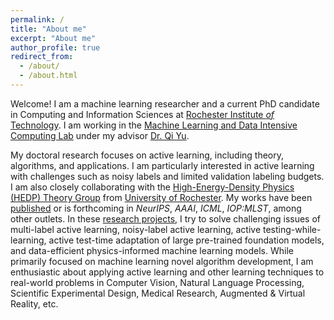 ```yaml
---
permalink: /
title: "About me"
excerpt: "About me"
author_profile: true
redirect_from: 
  - /about/
  - /about.html
---
```


Welcome! I am a machine learning researcher and a current PhD candidate in Computing and Information Sciences at [Rochester Institute *of* Technology](https://www.rit.edu/). I am working in the [Machine Learning and Data Intensive Computing Lab](https://www.rit.edu/mining/) under my advisor [Dr. Qi Yu](https://www.rit.edu/directory/qyuvks-qi-yu/).

My doctoral research focuses on active learning, including theory, algorithms, and applications. I am particularly interested in active learning with challenges such as noisy labels and limited validation labeling budgets. I am also closely collaborating with the [High-Energy-Density Physics (HEDP) Theory Group](https://www.lle.rochester.edu/education/research-areas/high-energy-density-physics-hedp-theory-group/) from [University of Rochester](https://www.rochester.edu/). 
My works have been [published](publications) or is forthcoming in *NeurIPS*, *AAAI*, *ICML*, *IOP:MLST*, among other outlets. In these [research projects](research), I try to solve challenging issues of multi-label active learning, noisy-label active learning, active testing-while-learning, active test-time adaptation of large pre-trained foundation models, and data-efficient physics-informed machine learning models. While primarily focused on machine learning novel algorithm development, I am enthusiastic about applying active learning and other learning techniques to real-world problems in Computer Vision, Natural Language Processing, Scientific Experimental Design, Medical Research, Augmented & Virtual Reality, etc. 

[//]: # (I have [teaching]&#40;teaching&#41; experience)

[//]: # (in both quantitative methodology and international relations, and am a certified)

[//]: # (instructor with [The Carpentries]&#40;https://carpentries.org&#41;.)
